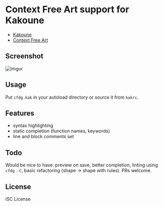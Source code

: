 # Context Free Art support for Kakoune

- [Kakoune](http://kakoune.org/)
- [Context Free Art](https://www.contextfreeart.org/)

## Screenshot

![Imgur](https://i.imgur.com/wWT43RR.png)

## Usage

Put `cfdg.kak` in your autoload directory or source it
from `kakrc`.

## Features

- syntax highlighting
- static completion (function names, keywords)
- line and block comments set

## Todo

Would be nice to have: preview on save, better completion,
linting using `cfdg -C`, basic refactoring (shape -> shape with rules).
PRs welcome.

## License

ISC License
